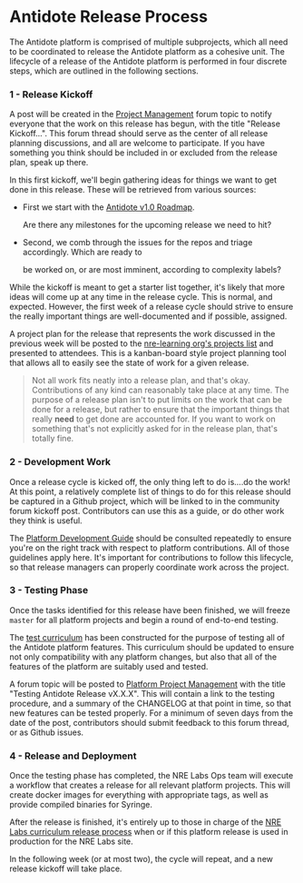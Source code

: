 # Antidote Release Process

The Antidote platform is comprised of multiple subprojects, which all need to be coordinated to release the Antidote platform as a cohesive unit. The lifecycle of a release of the Antidote platform is performed in four discrete steps, which are outlined in the following sections.

### 1 - Release Kickoff

A post will be created in the [Project Management](https://discuss.nrelabs.io/c/project-management/10) forum topic to notify everyone that the work on this release has begun, with the title "Release Kickoff...". This forum thread should serve as the center of all release planning discussions, and all are welcome to participate. If you have something you think should be included in or excluded from the release plan, speak up there.

In this first kickoff, we'll begin gathering ideas for things we want to get done in this release. These will be retrieved from various sources:

* First we start with the [Antidote v1.0 Roadmap](https://github.com/nre-learning/proposals/blob/master/antidote-v1.0/roadmap.md).

  Are there any milestones for the upcoming release we need to hit?

* Second, we comb through the issues for the repos and triage accordingly. Which are ready to

  be worked on, or are most imminent, according to complexity labels?

While the kickoff is meant to get a starter list together, it's likely that more ideas will come up at any time in the release cycle. This is normal, and expected. However, the first week of a release cycle should strive to ensure the really important things are well-documented and if possible, assigned.

A project plan for the release that represents the work discussed in the previous week will be posted to the [nre-learning org's projects list](https://github.com/orgs/nre-learning/projects) and presented to attendees. This is a kanban-board style project planning tool that allows all to easily see the state of work for a given release.

> Not all work fits neatly into a release plan, and that's okay. Contributions of any kind can reasonably take place at any time. The purpose of a release plan isn't to put limits on the work that can be done for a release, but rather to ensure that the important things that really **need** to get done are accounted for. If you want to work on something that's not explicitly asked for in the release plan, that's totally fine.

### 2 - Development Work

Once a release cycle is kicked off, the only thing left to do is....do the work! At this point, a relatively complete list of things to do for this release should be captured in a Github project, which will be linked to in the community forum kickoff post. Contributors can use this as a guide, or do other work they think is useful.

The [Platform Development Guide](./) should be consulted repeatedly to ensure you're on the right track with respect to platform contributions. All of those guidelines apply here. It's important for contributions to follow this lifecycle, so that release managers can properly coordinate work across the project.

### 3 - Testing Phase

Once the tasks identified for this release have been finished, we will freeze `master` for all platform projects and begin a round of end-to-end testing.

The [test curriculum](https://github.com/nre-learning/antidote-test-curriculum) has been constructed for the purpose of testing all of the Antidote platform features. This curriculum should be updated to ensure not only compatibility with any platform changes, but also that all of the features of the platform are suitably used and tested.

A forum topic will be posted to [Platform Project Management](https://community.networkreliability.engineering/c/platform-project-management) with the title "Testing Antidote Release vX.X.X". This will contain a link to the testing procedure, and a summary of the CHANGELOG at that point in time, so that new features can be tested properly. For a minimum of seven days from the date of the post, contributors should submit feedback to this forum thread, or as Github issues.

### 4 - Release and Deployment

Once the testing phase has completed, the NRE Labs Ops team will execute a workflow that creates a release for all relevant platform projects. This will create docker images for everything with appropriate tags, as well as provide compiled binaries for Syringe.

After the release is finished, it's entirely up to those in charge of the [NRE Labs curriculum release process](../../other-resources/curriculum-release-process.md) when or if this platform release is used in production for the NRE Labs site.

In the following week \(or at most two\), the cycle will repeat, and a new release kickoff will take place.

